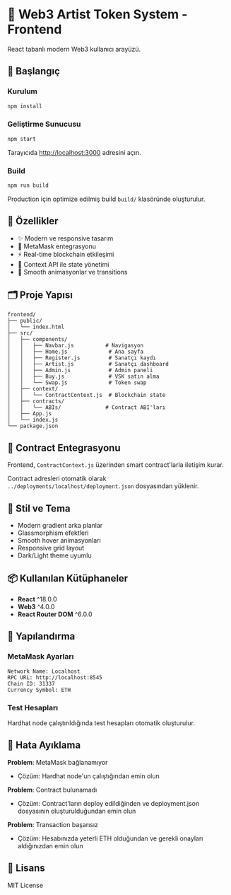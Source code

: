 # 🎨 Web3 Artist Token System - Frontend

React tabanlı modern Web3 kullanıcı arayüzü.

## 🚀 Başlangıç

### Kurulum

```bash
npm install
```

### Geliştirme Sunucusu

```bash
npm start
```

Tarayıcıda [http://localhost:3000](http://localhost:3000) adresini açın.

### Build

```bash
npm run build
```

Production için optimize edilmiş build `build/` klasöründe oluşturulur.

## 📱 Özellikler

- ✨ Modern ve responsive tasarım
- 🔐 MetaMask entegrasyonu
- ⚡ Real-time blockchain etkileşimi
- 🎯 Context API ile state yönetimi
- 🎨 Smooth animasyonlar ve transitions

## 🗂️ Proje Yapısı

```
frontend/
├── public/
│   └── index.html
├── src/
│   ├── components/
│   │   ├── Navbar.js          # Navigasyon
│   │   ├── Home.js             # Ana sayfa
│   │   ├── Register.js         # Sanatçı kaydı
│   │   ├── Artist.js           # Sanatçı dashboard
│   │   ├── Admin.js            # Admin paneli
│   │   ├── Buy.js              # VSK satın alma
│   │   └── Swap.js             # Token swap
│   ├── context/
│   │   └── ContractContext.js  # Blockchain state
│   ├── contracts/
│   │   └── ABIs/              # Contract ABI'ları
│   ├── App.js
│   └── index.js
└── package.json
```

## 🔌 Contract Entegrasyonu

Frontend, `ContractContext.js` üzerinden smart contract'larla iletişim kurar.

Contract adresleri otomatik olarak `../deployments/localhost/deployment.json` dosyasından yüklenir.

## 🎨 Stil ve Tema

- Modern gradient arka planlar
- Glassmorphism efektleri
- Smooth hover animasyonları
- Responsive grid layout
- Dark/Light theme uyumlu

## 📦 Kullanılan Kütüphaneler

- **React** ^18.0.0
- **Web3** ^4.0.0
- **React Router DOM** ^6.0.0

## 🔧 Yapılandırma

### MetaMask Ayarları

```
Network Name: Localhost
RPC URL: http://localhost:8545
Chain ID: 31337
Currency Symbol: ETH
```

### Test Hesapları

Hardhat node çalıştırıldığında test hesapları otomatik oluşturulur.

## 🐛 Hata Ayıklama

**Problem**: MetaMask bağlanamıyor
- Çözüm: Hardhat node'un çalıştığından emin olun

**Problem**: Contract bulunamadı
- Çözüm: Contract'ların deploy edildiğinden ve deployment.json dosyasının oluşturulduğundan emin olun

**Problem**: Transaction başarısız
- Çözüm: Hesabınızda yeterli ETH olduğundan ve gerekli onayları aldığınızdan emin olun

## 📝 Lisans

MIT License
